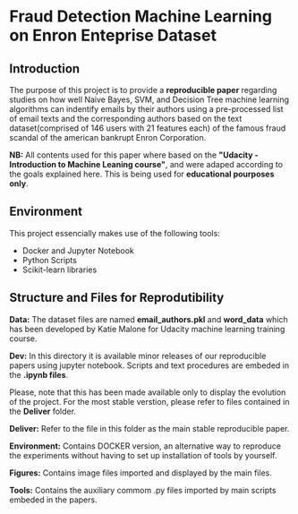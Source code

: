 
# Fraud Detection Machine Learning on Enron Enteprise Dataset

## Introduction
The purpose of this project is to provide a **reproducible paper** regarding studies on how well Naive Bayes, SVM, and Decision Tree machine learning algorithms can indentify emails by their authors using a pre-processed list of email texts and the corresponding authors based on the text dataset(comprised of 146 users with 21 features each) of the famous fraud scandal of the american bankrupt Enron Corporation.

**NB:** All contents used for this paper where based on the **"Udacity - Introduction to Machine Leaning course"**, and were adaped according to the goals explained here. This is being used for **educational pourposes only**.

## Environment
This project essencially makes use of the following tools:
* Docker and Jupyter Notebook
* Python Scripts
* Scikit-learn libraries

## Structure and Files for Reprodutibility
**Data:** The dataset files are named **email_authors.pkl** and **word_data** which has been developed by Katie Malone for Udacity machine learning training course.

**Dev:** In this directory it is available minor releases of our reproducible papers using jupyter notebook. Scripts and text procedures are embeded in the **.ipynb files**. 

Please, note that this has been made available only to display the evolution of the project. For the most stable verstion, please refer to files contained in the **Deliver** folder.

**Deliver:** Refer to the file in this folder as the main stable reproducible paper. 

**Environment:** Contains DOCKER version, an alternative way to reproduce the experiments without having to set up installation of tools by yourself. 

**Figures:** Contains image files imported and displayed by the main files.

**Tools:** Contains the auxiliary commom .py files imported by main scripts embeded in the papers.








